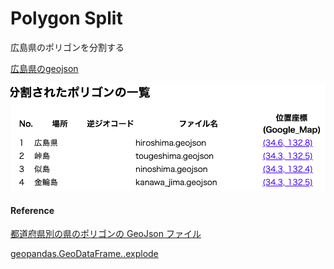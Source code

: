 Polygon Split
===============


広島県のポリゴンを分割する

[広島県のgeojson](https://github.com/ohwada/World_Countries/blob/main/geojson/japan_prefectures/geojson/hiroshima.geojson)

![split_log](https://github.com/ohwada/World_Countries/blob/main/geoPandas/polygon_explode/hiroshima/polygon_split/screenshots/split_log.png)

#### Reference

[都道府県別の県のポリゴンの GeoJson ファイル](https://github.com/ohwada/World_Countries/tree/main/geojson/japan_prefectures)

[geopandas.GeoDataFrame..explode](https://geopandas.org/en/stable/docs/reference/api/geopandas.GeoDataFrame.explode.html)
